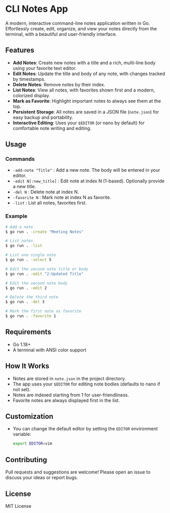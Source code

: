 # CLI Notes App

A modern, interactive command-line notes application written in Go. Effortlessly create, edit, organize, and view your notes directly from the terminal, with a beautiful and user-friendly interface.

## Features

- **Add Notes**: Create new notes with a title and a rich, multi-line body using your favorite text editor.
- **Edit Notes**: Update the title and body of any note, with changes tracked by timestamps.
- **Delete Notes**: Remove notes by their index.
- **List Notes**: View all notes, with favorites shown first and a modern, colorized display.
- **Mark as Favorite**: Highlight important notes to always see them at the top.
- **Persistent Storage**: All notes are saved in a JSON file (`note.json`) for easy backup and portability.
- **Interactive Editing**: Uses your `$EDITOR` (or nano by default) for comfortable note writing and editing.

## Usage

### Commands

- `-add-note "Title"` : Add a new note. The body will be entered in your editor.
- `-edit N[:new_title]` : Edit note at index N (1-based). Optionally provide a new title.
- `-del N` : Delete note at index N.
- `-favorite N` : Mark note at index N as favorite.
- `-list` : List all notes, favorites first.

### Example

```sh
# Add a note
$ go run . -create "Meeting Notes"

# List notes
$ go run . -list

# List one single note
$ go run . -select 5

# Edit the second note title or body
$ go run . -edit "2:Updated Title"

# Edit the second note body
$ go run . -edit 2

# Delete the third note
$ go run . -del 3

# Mark the first note as favorite
$ go run . -favorite 1
```

## Requirements

- Go 1.18+
- A terminal with ANSI color support

## How It Works

- Notes are stored in `note.json` in the project directory.
- The app uses your `$EDITOR` for editing note bodies (defaults to nano if not set).
- Notes are indexed starting from 1 for user-friendliness.
- Favorite notes are always displayed first in the list.

## Customization

- You can change the default editor by setting the `EDITOR` environment variable:
  ```sh
  export EDITOR=vim
  ```

## Contributing

Pull requests and suggestions are welcome! Please open an issue to discuss your ideas or report bugs.

## License

MIT License
